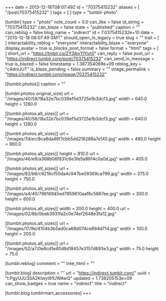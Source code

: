 +++
date = 2013-12-18T08:07:49Z
id = "70375415232"
aliases = [ "/post/70375415232" ]
tags = [ ]
type = "tumblr-photo"

[tumblr]
type = "photo"
note_count = 0.0
can_like = false
id_string = "70375415232"
can_blaze = false
state = "published"
caption = ""
can_reblog = false
blog_name = "indirect"
id = 7.0375415232e+10
date = "2013-12-18 08:07:49 GMT"
should_open_in_legacy = true
slug = ""
trail = [ ]
interactability_reblog = "everyone"
interactability_blaze = "everyone"
display_avatar = true
is_blocks_post_format = false
format = "html"
tags = [ ]
short_url = "https://tmblr.co/ZY3jby11Yivt0"
can_reply = false
post_url = "https://indirect.tumblr.com/post/70375415232"
can_send_in_message = true
is_blazed = false
timestamp = 1.387354069e+09
reblog_key = "c4dnIJUT"
is_blaze_pending = false
summary = ""
image_permalink = "https://indirect.tumblr.com/image/70375415232"

[[tumblr.photos]]
caption = ""

[tumblr.photos.original_size]
url = "/images/40/58/18a32e7bc039ef5d3725e1b3dcf3.jpg"
width = 640.0
height = 1280.0

[[tumblr.photos.alt_sizes]]
url = "/images/40/58/18a32e7bc039ef5d3725e1b3dcf3.jpg"
width = 640.0
height = 1280.0

[[tumblr.photos.alt_sizes]]
url = "/images/7d/ec/8ca8da46f7cbb5dd216288a7e145.jpg"
width = 480.0
height = 960.0

[[tumblr.photos.alt_sizes]]
height = 810.0
url = "/images/46/e9/a368b06f831c6e3fe5a8914c0a0d.jpg"
width = 405.0

[[tumblr.photos.alt_sizes]]
url = "/images/82/b6/c9216cf50da4c947be09369ca799.jpg"
width = 375.0
height = 750.0

[[tumblr.photos.alt_sizes]]
url = "/images/a4/40/79816945ed7859610aaf6c5667ee.jpg"
width = 300.0
height = 600.0

[[tumblr.photos.alt_sizes]]
width = 200.0
height = 400.0
url = "/images/02/6b/0beb3931fa2c0e74ef2648e3fa12.jpg"

[[tumblr.photos.alt_sizes]]
url = "/images/17/9e/4104b3b5ad0ca68d074ce894d714.jpg"
width = 100.0
height = 200.0

[[tumblr.photos.alt_sizes]]
url = "/images/52/a7/0e8cd1e40d9d18457e3157d893e3.jpg"
width = 75.0
height = 75.0

[tumblr.reblog]
comment = ""
tree_html = ""

[tumblr.blog]
description = ""
url = "https://indirect.tumblr.com/"
uuid = "t:PgyUJU3SA2Klwyt81UWAwQ"
updated = 1.738205153e+09
can_show_badges = true
name = "indirect"
title = "indirect"

[tumblr.blog.tumblrmart_accessories]
+++
